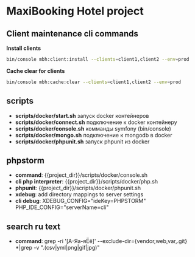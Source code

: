 MaxiBooking Hotel project
========================

Client maintenance cli commands
--------
**Install clients**
```bash
bin/console mbh:client:install --clients=client1,client2 --env=prod
```
**Cache clear for clients**
```bash
bin/console mbh:cache:clear --clients=client1,client2 --env=prod
``` 




scripts
-------
* **scripts/docker/start.sh** запуск docker контейнеров
* **scripts/docker/connect.sh** подключение к docker контейнеру
* **scripts/docker/console.sh** комманды symfony (bin/console)
* **scripts/docker/mongo.sh** подключение к mongodb в docker
* **scripts/docker/phpunit.sh** запуск phpunit из docker


phpstorm
--------
* **command**: {{project_dir}}/scripts/docker/console.sh
* **cli php interpreter**: {{project_dir}}/scripts/docker/php.sh
* **phpunit**: {{project_dir}}/scripts/docker/phpunit.sh
* **xdebug**: add directory mappings to server settings
* **cli debug**: XDEBUG_CONFIG="ideKey=PHPSTORM" PHP_IDE_CONFIG="serverName=cli"

search ru text
---------
* **command**: grep -ri '[А-Яа-яЁё]' --exclude-dir={vendor,web,var,.git} *|grep -v "\.\(csv\|yml\|png\|gif\|jpg\)"